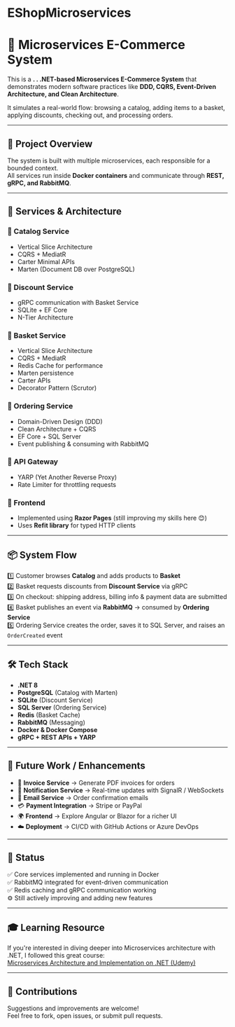 # EShopMicroservices
# 🛒 Microservices E-Commerce System

This is a **. . .NET-based Microservices E-Commerce System** that demonstrates modern software practices like **DDD, CQRS, Event-Driven Architecture, and Clean Architecture**.  

It simulates a real-world flow: browsing a catalog, adding items to a basket, applying discounts, checking out, and processing orders.

---

## 🚀 Project Overview

The system is built with multiple microservices, each responsible for a bounded context.  
All services run inside **Docker containers** and communicate through **REST, gRPC, and RabbitMQ**.

---

## 🧩 Services & Architecture

### 🔹 Catalog Service
- Vertical Slice Architecture
- CQRS + MediatR
- Carter Minimal APIs
- Marten (Document DB over PostgreSQL)

### 🔹 Discount Service
- gRPC communication with Basket Service
- SQLite + EF Core
- N-Tier Architecture

### 🔹 Basket Service
- Vertical Slice Architecture
- CQRS + MediatR
- Redis Cache for performance
- Marten persistence
- Carter APIs
- Decorator Pattern (Scrutor)

### 🔹 Ordering Service
- Domain-Driven Design (DDD)
- Clean Architecture + CQRS
- EF Core + SQL Server
- Event publishing & consuming with RabbitMQ

### 🔹 API Gateway
- YARP (Yet Another Reverse Proxy)
- Rate Limiter for throttling requests

### 🔹 Frontend
- Implemented using **Razor Pages** (still improving my skills here 😊)  
- Uses **Refit library** for typed HTTP clients

---

## 📦 System Flow

1️⃣ Customer browses **Catalog** and adds products to **Basket**  
2️⃣ Basket requests discounts from **Discount Service** via gRPC  
3️⃣ On checkout: shipping address, billing info & payment data are submitted  
4️⃣ Basket publishes an event via **RabbitMQ** → consumed by **Ordering Service**  
5️⃣ Ordering Service creates the order, saves it to SQL Server, and raises an `OrderCreated` event  

---

## 🛠️ Tech Stack

- **.NET 8**
- **PostgreSQL** (Catalog with Marten)
- **SQLite** (Discount Service)
- **SQL Server** (Ordering Service)
- **Redis** (Basket Cache)
- **RabbitMQ** (Messaging)
- **Docker & Docker Compose**
- **gRPC + REST APIs + YARP**

---

## 🔮 Future Work / Enhancements

- 📑 **Invoice Service** → Generate PDF invoices for orders  
- 🔔 **Notification Service** → Real-time updates with SignalR / WebSockets  
- 📧 **Email Service** → Order confirmation emails  
- 💳 **Payment Integration** → Stripe or PayPal  
- 🌍 **Frontend** → Explore Angular or Blazor for a richer UI  
- ☁️ **Deployment** → CI/CD with GitHub Actions or Azure DevOps  

---

## 📌 Status

✅ Core services implemented and running in Docker  
✅ RabbitMQ integrated for event-driven communication  
✅ Redis caching and gRPC communication working  
⚙️ Still actively improving and adding new features  

---

## 🎓 Learning Resource

If you're interested in diving deeper into Microservices architecture with .NET, I followed this great course:  
[Microservices Architecture and Implementation on .NET (Udemy)](https://www.udemy.com/course/microservices-architecture-and-implementation-on-dotnet/)

---

## 🤝 Contributions

Suggestions and improvements are welcome!  
Feel free to fork, open issues, or submit pull requests.

